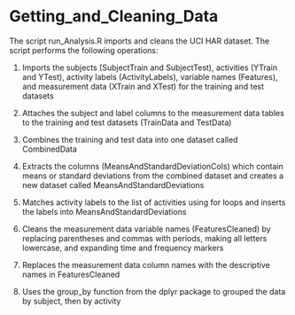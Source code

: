 # Getting_and_Cleaning_Data

The script run_Analysis.R imports and cleans the UCI HAR dataset.
The script performs the following operations:

1) Imports the subjects (SubjectTrain and SubjectTest), activities (YTrain and YTest), activity labels (ActivityLabels), variable names (Features), and measurement data (XTrain and XTest) for the training and test datasets

2) Attaches the subject and label columns to the measurement data tables to the training and test datasets (TrainData and TestData)

3) Combines the training and test data into one dataset called CombinedData

4) Extracts the columns (MeansAndStandardDeviationCols) which contain means or standard deviations from the combined dataset and creates a new dataset called MeansAndStandardDeviations

5) Matches activity labels to the list of activities using for loops and inserts the labels into MeansAndStandardDeviations

6) Cleans the measurement data variable names (FeaturesCleaned) by replacing parentheses and commas with periods, making all letters lowercase, and expanding time and frequency markers

7) Replaces the measurement data column names with the descriptive names in FeaturesCleaned

8) Uses the group_by function from the dplyr package to grouped the data by subject, then by activity 

